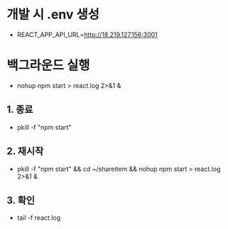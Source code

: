 # 개발 시 .env 생성
 - REACT_APP_API_URL=http://18.219.127.156:3001

# 백그라운드 실행
 - nohup npm start > react.log 2>&1 &

## 1. 종료
- pkill -f "npm start"

## 2. 재시작
 - pkill -f "npm start" && cd ~/shareitem && nohup npm start > react.log 2>&1 &

## 3. 확인
 - tail -f react.log
